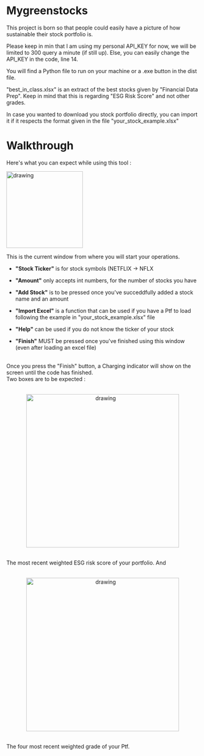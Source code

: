 # Mygreenstocks

This project is born so that people could easily have a picture of how sustainable their stock portfolio is.

Please keep in min that I am using my personal API_KEY for now, we will be limited to 300 query a minute (if still up). Else, you can easily change the API_KEY in the code, line 14. 

You will find a Python file to run on your machine or a .exe button in the dist file.

"best_in_class.xlsx" is an extract of the best stocks given by "Financial Data Prep". Keep in mind that this is regarding "ESG Risk Score" and not other grades.

In case you wanted to download you stock portfolio directly, you can import it if it respects the format given in the file "your_stock_example.xlsx"


# Walkthrough

Here's what you can expect while using this tool : 

<img src="https://github.com/rletilly/Mygreenstocks/assets/55627422/328efca4-bf0f-4d8b-9b7b-e0a02110b666" alt="drawing" width="200"/>

This is the current window from where you will start your operations.

- **"Stock Ticker"** is for stock symbols (NETFLIX -> NFLX
- **"Amount"** only accepts int numbers, for the number of stocks you have
- **"Add Stock"** is to be pressed once you've succeddfully added a stock name and an amount

- **"Import Excel"** is a function that can be used if you have a Ptf to load following the example in "your_stock_example.xlsx" file <br>
- **"Help"** can be used if you do not know the ticker of your stock <br>
- **"Finish"** MUST be pressed once you've finished using this window (even after loading an excel file) <br>
<br>
Once you press the "Finish" button, a Charging indicator will show on the screen until the code has finished.
<br> 
Two boxes are to be expected : <br>
<br>
<p align="center"> 
<img src="https://github.com/rletilly/Mygreenstocks/assets/55627422/74bdaa8f-a26c-4245-83c2-607620f3b241" alt="drawing" width="400"/>
</p>
<br>
The most recent weighted ESG risk score of your portfolio. And <br>
<br>
<p align="center">
<img src="https://github.com/rletilly/Mygreenstocks/assets/55627422/95ae9957-30a0-46c9-aecb-0ba391c0e0f3" alt="drawing" width="400"/>
</p>
<br>
The four most recent weighted grade of your Ptf.




